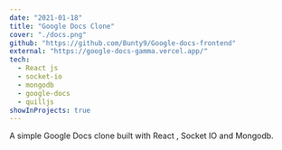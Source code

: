 ```yaml
---
date: "2021-01-18"
title: "Google Docs Clone"
cover: "./docs.png"
github: "https://github.com/Bunty9/Google-docs-frontend"
external: "https://google-docs-gamma.vercel.app/"
tech:
  - React js
  - socket-io
  - mongodb
  - google-docs
  - quilljs
showInProjects: true
---
```


A simple Google Docs clone built with React , Socket IO and Mongodb.
